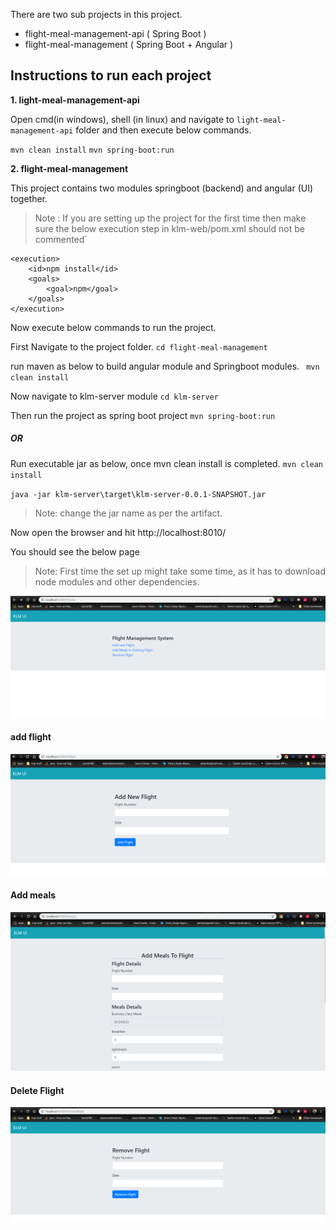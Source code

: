 There are two sub projects in this project.

-   flight-meal-management-api ( Spring Boot )
-   flight-meal-management ( Spring Boot + Angular )

Instructions to run each project
---
**1. light-meal-management-api** 

Open cmd(in windows), shell (in linux) and navigate to `light-meal-management-api` folder and then execute below commands.
 
`mvn clean install`
`mvn spring-boot:run`

**2. flight-meal-management**

This project contains two modules springboot (backend) and angular (UI) together.

>Note : If you are setting up the project for the first time then make sure the below execution step in klm-web/pom.xml should not be commented`
```
<execution>
	<id>npm install</id>
	<goals>
		<goal>npm</goal>
	</goals>
</execution>
```
Now execute below commands to run the project. 

First Navigate to the project folder.
`cd flight-meal-management`

run maven as below to build angular module and Springboot modules.
` mvn clean install`

Now navigate to klm-server module
 `cd klm-server`

Then run the project as spring boot project
 `mvn spring-boot:run`

##### OR  
Run executable jar as below, once mvn clean install is completed. 
`mvn clean install`

`java -jar klm-server\target\klm-server-0.0.1-SNAPSHOT.jar`

> Note: change the jar name as per the artifact.

Now open the browser and hit http://localhost:8010/

You should see the below page


>Note: First time the set up might take some time, as it has to download node modules and other dependencies. 

![alt text](https://github.com/kakurala/KLM_assignment2/blob/master/KLM.PNG)

#### add flight
![alt text](https://github.com/kakurala/KLM_assignment2/blob/master/klm_add.PNG)

#### Add meals
![alt text](https://github.com/kakurala/KLM_assignment2/blob/master/klm_meals.PNG)

#### Delete Flight
![alt text](https://github.com/kakurala/KLM_assignment2/blob/master/klm_delete.PNG)
